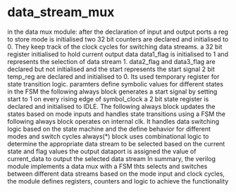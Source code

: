 # data_stream_mux
in the data mux module: after the declaration of input and output ports
a reg to store mode is initialised
two 32 bit counters are declared and initialised to 0. They keep track of the clock cycles for switching data streams.
a 32 bit register initialised to hold current output data
data1_flag is initialised to 1 and represents the selection of data stream 1. data2_flag and data3_flag are declared but not initialised and the start represents the start signal
2 bit temp_reg are declared and initialised to 0. Its used temporary register for state transition logic.
paramters define symbolic values for different states in the FSM
the following always block generates a start signal by setting start to 1 on every rising edge of symbol_clock
a 2 bit state register is declared and initialised to IDLE. The following always block updates the states based on mode inputs and handles state transitions using a FSM
the following always block operates on internal clk. It handles data switching logic based on the state machine and the define behavior for different modes and switch cycles
always(*) block uses combinational logic to determine the appropriate data stream to be selected based on the current state and flag values
the output dataport is assigned the value of current_data to output the selected data stream
In summary, the verilog module implements a data mux with a FSM thts selects and switches between different data streams based on the mode input and clock cycles,
the module defines registers, counters and logic to achieve the functionality
